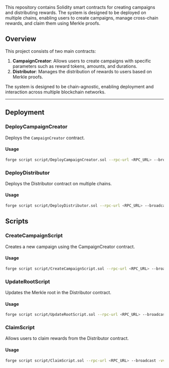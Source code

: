 This repository contains Solidity smart contracts for creating campaigns and distributing rewards. The system is designed to be deployed on multiple chains, enabling users to create campaigns, manage cross-chain rewards, and claim them using Merkle proofs.

## Overview

This project consists of two main contracts:
1. **CampaignCreator**: Allows users to create campaigns with specific parameters such as reward tokens, amounts, and durations.
2. **Distributor**: Manages the distribution of rewards to users based on Merkle proofs.

The system is designed to be chain-agnostic, enabling deployment and interaction across multiple blockchain networks.

---

## Deployment

### DeployCampaignCreator

Deploys the `CampaignCreator` contract.

#### Usage
```bash
forge script script/DeployCampaignCreator.sol --rpc-url <RPC_URL> --broadcast --verify -vvvv
```

### DeployDistributor

Deploys the Distributor contract on multiple chains.

#### Usage
```bash
forge script script/DeployDistributor.sol --rpc-url <RPC_URL> --broadcast --verify -vvvv
```

## Scripts

### CreateCampaignScript

Creates a new campaign using the CampaignCreator contract.

#### Usage
```bash
forge script script/CreateCampaignScript.sol --rpc-url <RPC_URL> --broadcast -vvvv
```
### UpdateRootScript

Updates the Merkle root in the Distributor contract.

#### Usage
```bash
forge script script/UpdateRootScript.sol --rpc-url <RPC_URL> --broadcast -vvvv
```
### ClaimScript

Allows users to claim rewards from the Distributor contract.

#### Usage
```bash
forge script script/ClaimScript.sol --rpc-url <RPC_URL> --broadcast -vvvv
```
